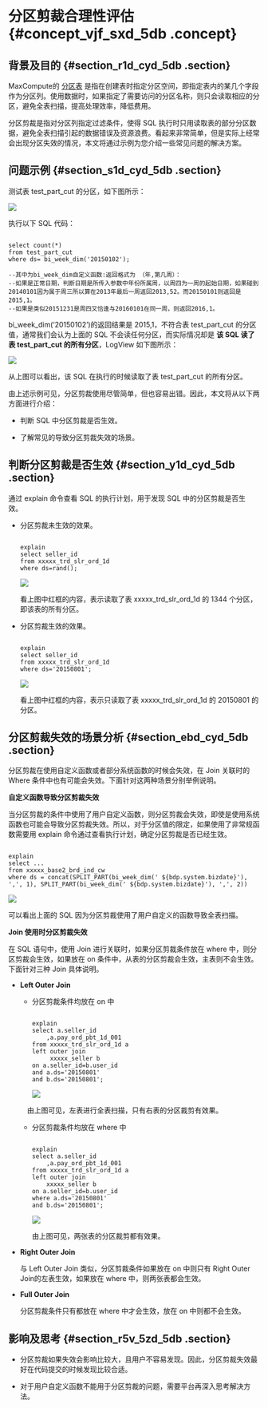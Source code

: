 # 分区剪裁合理性评估 {#concept_vjf_sxd_5db .concept}

## 背景及目的 {#section_r1d_cyd_5db .section}

MaxCompute的 [分区表](../../../../cn.zh-CN/产品简介/基本概念/分区.md) 是指在创建表时指定分区空间，即指定表内的某几个字段作为分区列。使用数据时，如果指定了需要访问的分区名称，则只会读取相应的分区，避免全表扫描，提高处理效率，降低费用。

分区剪裁是指对分区列指定过滤条件，使得 SQL 执行时只用读取表的部分分区数据，避免全表扫描引起的数据错误及资源浪费。看起来非常简单，但是实际上经常会出现分区失效的情况，本文将通过示例为您介绍一些常见问题的解决方案。

## 问题示例 {#section_s1d_cyd_5db .section}

测试表 test\_part\_cut 的分区，如下图所示：

![](http://static-aliyun-doc.oss-cn-hangzhou.aliyuncs.com/assets/img/12162/1178_zh-CN.png)

执行以下 SQL 代码：

```

select count(*)
from test_part_cut
where ds= bi_week_dim('20150102');

--其中为bi_week_dim自定义函数:返回格式为 （年,第几周）：
--如果是正常日期，判断日期是所传入参数中年份所属周，以周四为一周的起始日期，如果碰到20140101因为属于周三所以算在2013年最后一周返回2013,52。而20150101则返回是2015,1。
--如果是类似20151231是周四又恰逢与20160101在同一周，则返回2016,1。
```

bi\_week\_dim\(‘20150102’\)的返回结果是 2015,1，不符合表 test\_part\_cut 的分区值，通常我们会认为上面的 SQL 不会读任何分区，而实际情况却是 **该 SQL 读了表 test\_part\_cut 的所有分区**，LogView 如下图所示：

![](http://static-aliyun-doc.oss-cn-hangzhou.aliyuncs.com/assets/img/12162/1179_zh-CN.png)

从上图可以看出，该 SQL 在执行的时候读取了表 test\_part\_cut 的所有分区。

由上述示例可见，分区剪裁使用尽管简单，但也容易出错。因此，本文将从以下两方面进行介绍：

-   判断 SQL 中分区剪裁是否生效。

-   了解常见的导致分区剪裁失效的场景。


## 判断分区剪裁是否生效 {#section_y1d_cyd_5db .section}

通过 explain 命令查看 SQL 的执行计划，用于发现 SQL 中的分区剪裁是否生效。  

-   分区剪裁未生效的效果。

    ```
    
    explain
    select seller_id
    from xxxxx_trd_slr_ord_1d
    where ds=rand();
    ```

    ![](http://static-aliyun-doc.oss-cn-hangzhou.aliyuncs.com/assets/img/12162/1180_zh-CN.png)

    看上图中红框的内容，表示读取了表 xxxxx\_trd\_slr\_ord\_1d 的 1344 个分区，即该表的所有分区。

-   分区剪裁生效的效果。

    ```
    
    explain
    select seller_id
    from xxxxx_trd_slr_ord_1d
    where ds='20150801';
    ```

    ![](http://static-aliyun-doc.oss-cn-hangzhou.aliyuncs.com/assets/img/12162/1181_zh-CN.png)

    看上图中红框的内容，表示只读取了表 xxxxx\_trd\_slr\_ord\_1d 的 20150801 的分区。


## 分区剪裁失效的场景分析 {#section_ebd_cyd_5db .section}

分区剪裁在使用自定义函数或者部分系统函数的时候会失效，在 Join 关联时的 Where 条件中也有可能会失效。下面针对这两种场景分别举例说明。  

**自定义函数导致分区剪裁失效**

当分区剪裁的条件中使用了用户自定义函数，则分区剪裁会失效，即使是使用系统函数也可能会导致分区剪裁失效。所以，对于分区值的限定，如果使用了非常规函数需要用 explain 命令通过查看执行计划，确定分区剪裁是否已经生效。

```

explain
select ...
from xxxxx_base2_brd_ind_cw
where ds = concat(SPLIT_PART(bi_week_dim(' ${bdp.system.bizdate}'), ',', 1), SPLIT_PART(bi_week_dim(' ${bdp.system.bizdate}'), ',', 2))
```

![](http://static-aliyun-doc.oss-cn-hangzhou.aliyuncs.com/assets/img/12162/1183_zh-CN.png)

可以看出上面的 SQL 因为分区剪裁使用了用户自定义的函数导致全表扫描。   

**Join 使用时分区剪裁失效**

在 SQL 语句中，使用 Join 进行关联时，如果分区剪裁条件放在 where 中，则分区剪裁会生效，如果放在 on 条件中，从表的分区剪裁会生效，主表则不会生效。下面针对三种 Join 具体说明。

-   **Left Outer Join**

    -   分区剪裁条件均放在 on 中

        ```
        
        explain
        select a.seller_id
            ,a.pay_ord_pbt_1d_001
        from xxxxx_trd_slr_ord_1d a
        left outer join
             xxxxx_seller b
        on a.seller_id=b.user_id
        and a.ds='20150801'
        and b.ds='20150801';
        ```

        ![](http://static-aliyun-doc.oss-cn-hangzhou.aliyuncs.com/assets/img/12162/1184_zh-CN.png)

     由上图可见，左表进行全表扫描，只有右表的分区裁剪有效果。

    -   分区剪裁条件均放在 where 中

        ```
        
        explain
        select a.seller_id
            ,a.pay_ord_pbt_1d_001
        from xxxxx_trd_slr_ord_1d a
        left outer join
            xxxxx_seller b
        on a.seller_id=b.user_id
        where a.ds='20150801'
        and b.ds='20150801';
        ```

        ![](http://static-aliyun-doc.oss-cn-hangzhou.aliyuncs.com/assets/img/12162/1185_zh-CN.png)

        由上图可见，两张表的分区裁剪都有效果。

-   **Right Outer Join**

    与 Left Outer Join 类似，分区剪裁条件如果放在 on 中则只有 Right Outer Join的左表生效，如果放在 where 中，则两张表都会生效。

-   **Full Outer Join**

    分区剪裁条件只有都放在 where 中才会生效，放在 on 中则都不会生效。


## 影响及思考 {#section_r5v_5zd_5db .section}

-   分区剪裁如果失效会影响比较大，且用户不容易发现。因此，分区剪裁失效最好在代码提交的时候发现比较合适。  

-   对于用户自定义函数不能用于分区剪裁的问题，需要平台再深入思考解决方法。


